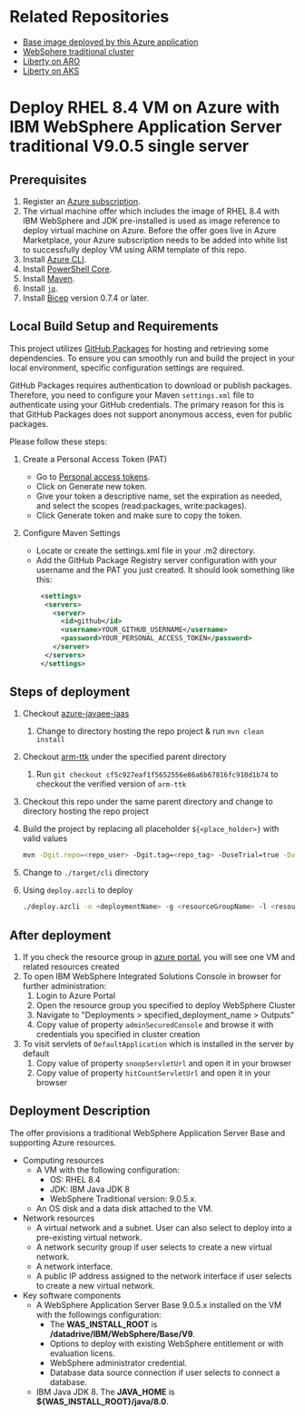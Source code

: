 <!-- Copyright (c) Microsoft Corporation. -->
<!-- Copyright (c) IBM Corporation. -->

# Related Repositories

* [Base image deployed by this Azure application](https://github.com/WASdev/azure.websphere-traditional.image/tree/main/twas-base)
* [WebSphere traditional cluster](https://github.com/WASdev/azure.websphere-traditional.cluster)
* [Liberty on ARO](https://github.com/WASdev/azure.liberty.aro)
* [Liberty on AKS](https://github.com/WASdev/azure.liberty.aks)

# Deploy RHEL 8.4 VM on Azure with IBM WebSphere Application Server traditional V9.0.5 single server

## Prerequisites

1. Register an [Azure subscription](https://azure.microsoft.com/).
1. The virtual machine offer which includes the image of RHEL 8.4 with IBM WebSphere and JDK pre-installed is used as image reference to deploy virtual machine on Azure. Before the offer goes live in Azure Marketplace, your Azure subscription needs to be added into white list to successfully deploy VM using ARM template of this repo.
1. Install [Azure CLI](https://docs.microsoft.com/cli/azure/install-azure-cli?view=azure-cli-latest).
1. Install [PowerShell Core](https://docs.microsoft.com/powershell/scripting/install/installing-powershell-core-on-linux?view=powershell-7.1).
1. Install [Maven](https://maven.apache.org/download.cgi).
1. Install [`jq`](https://stedolan.github.io/jq/download/).
1. Install [Bicep](https://github.com/Azure/bicep/releases) version 0.7.4 or later.

## Local Build Setup and Requirements
This project utilizes [GitHub Packages](https://github.com/features/packages) for hosting and retrieving some dependencies. To ensure you can smoothly run and build the project in your local environment, specific configuration settings are required.

GitHub Packages requires authentication to download or publish packages. Therefore, you need to configure your Maven `settings.xml` file to authenticate using your GitHub credentials. The primary reason for this is that GitHub Packages does not support anonymous access, even for public packages.

Please follow these steps:

1. Create a Personal Access Token (PAT)
    - Go to [Personal access tokens](https://github.com/settings/tokens).
    - Click on Generate new token.
    - Give your token a descriptive name, set the expiration as needed, and select the scopes (read:packages, write:packages).
    - Click Generate token and make sure to copy the token.

2. Configure Maven Settings
    - Locate or create the settings.xml file in your .m2 directory.
    - Add the GitHub Package Registry server configuration with your username and the PAT you just created. It should look something like this:
       ```xml
        <settings>
         <servers>
           <server>
             <id>github</id>
             <username>YOUR_GITHUB_USERNAME</username>
             <password>YOUR_PERSONAL_ACCESS_TOKEN</password>
           </server>
         </servers>
        </settings>
       ```

## Steps of deployment

1. Checkout [azure-javaee-iaas](https://github.com/Azure/azure-javaee-iaas)
   1. Change to directory hosting the repo project & run `mvn clean install`
1. Checkout [arm-ttk](https://github.com/Azure/arm-ttk) under the specified parent directory
   1. Run `git checkout cf5c927eaf1f5652556e86a6b67816fc910d1b74` to checkout the verified version of `arm-ttk`
1. Checkout this repo under the same parent directory and change to directory hosting the repo project
1. Build the project by replacing all placeholder `${<place_holder>}` with valid values

   ```bash
   mvn -Dgit.repo=<repo_user> -Dgit.tag=<repo_tag> -DuseTrial=true -DvmSize=<vmSize> -DdnsLabelPrefix=<dnsLabelPrefix> -DadminUsername=<adminUsername> -DadminPasswordOrKey=<adminPassword|adminSSHPublicKey> -DauthenticationType=<password|sshPublicKey> -DwasUsername=<wasUsername> -DwasPassword=<wasPassword> -DenableDB=<true|false> -DdatabaseType=<db2|oracle|sqlserver> -DjdbcDataSourceJNDIName=<jdbcDataSourceJNDIName> -DdsConnectionURL=<dsConnectionURL> -DdbUser=<dbUser> -DdbPassword=<dbPassword> -Dtest.args="-Test All" -Pbicep -Passembly -Ptemplate-validation-tests clean install
   ```

1. Change to `./target/cli` directory
1. Using `deploy.azcli` to deploy

   ```bash
   ./deploy.azcli -n <deploymentName> -g <resourceGroupName> -l <resourceGroupLocation>
   ```

## After deployment

1. If you check the resource group in [azure portal](https://portal.azure.com/), you will see one VM and related resources created
1. To open IBM WebSphere Integrated Solutions Console in browser for further administration:
   1. Login to Azure Portal
   1. Open the resource group you specified to deploy WebSphere Cluster
   1. Navigate to "Deployments > specified_deployment_name > Outputs"
   1. Copy value of property `adminSecuredConsole` and browse it with credentials you specified in cluster creation
1. To visit servlets of `DefaultApplication` which is installed in the server by default
   1. Copy value of property `snoopServletUrl` and open it in your browser
   1. Copy value of property `hitCountServletUrl` and open it in your browser

## Deployment Description

The offer provisions a traditional WebSphere Application Server Base and supporting Azure resources.

* Computing resources
  * A VM with the following configuration:
    * OS: RHEL 8.4
    * JDK: IBM Java JDK 8
    * WebSphere Traditional version: 9.0.5.x.
  * An OS disk and a data disk attached to the VM.
* Network resources
  * A virtual network and a subnet. User can also select to deploy into a pre-existing virtual network.
  * A network security group if user selects to create a new virtual network.
  * A network interface.
  * A public IP address assigned to the network interface if user selects to create a new virtual network.
* Key software components
  * A WebSphere Application Server Base 9.0.5.x installed on the VM with the followings configuration:
    * The **WAS_INSTALL_ROOT** is **/datadrive/IBM/WebSphere/Base/V9**.
    * Options to deploy with existing WebSphere entitlement or with evaluation licens.
    * WebSphere administrator credential.
    * Database data source connection if user selects to connect a database.
  * IBM Java JDK 8. The **JAVA_HOME** is **${WAS_INSTALL_ROOT}/java/8.0**.
